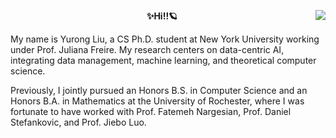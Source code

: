 <p align="left">
<img src="https://user-images.githubusercontent.com/15952538/130867366-bd9cc865-f327-4be0-a893-16eda6d6ea26.gif" align="right">
<p align="center"><strong>✨Hi!!🪐</strong></p>
<p align="left">My name is Yurong Liu, a CS Ph.D. student at New York University working under Prof. Juliana Freire. My research centers on data-centric AI, integrating data management, machine learning, and theoretical computer science.
  
Previously, I jointly pursued an Honors B.S. in Computer Science and an Honors B.A. in Mathematics at the University of Rochester, where I was fortunate to have worked with Prof. Fatemeh Nargesian, Prof.  Daniel Stefankovic, and Prof. Jiebo Luo.
</p>
</p>
